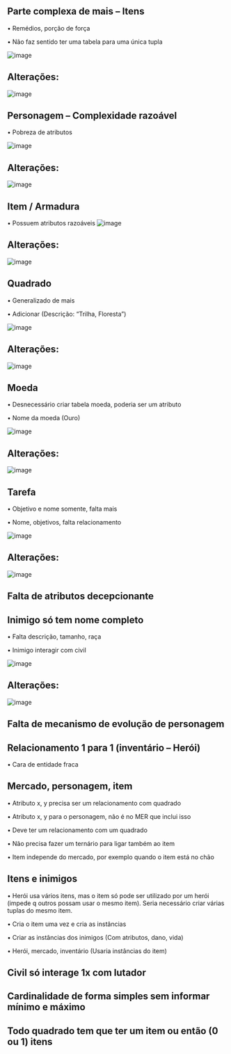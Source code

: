 ## Parte complexa de mais – Itens
•	Remédios, porção de força

•	Não faz sentido ter uma tabela para uma única tupla

![image](https://user-images.githubusercontent.com/51385738/158236409-19a875a1-358f-40ba-ab45-49264a2d7d41.png)
## Alterações:
![image](https://user-images.githubusercontent.com/51385738/158236570-4fd0663a-74f2-4366-b9c5-9ac5d9c66d4c.png)


## Personagem – Complexidade razoável
•	Pobreza de atributos

![image](https://user-images.githubusercontent.com/51385738/158236631-b301d257-c304-42c6-a443-234efdaef210.png)
## Alterações:
![image](https://user-images.githubusercontent.com/51385738/158236675-e439a110-ec5d-4592-a2f4-a3a6350f309d.png)

## Item / Armadura
•	Possuem atributos razoáveis
![image](https://user-images.githubusercontent.com/51385738/158236733-adafa229-87e1-44d5-bde7-1eeb6c9265c2.png)
## Alterações:
![image](https://user-images.githubusercontent.com/51385738/158236770-a4016a69-4c3f-4f74-a451-e5ac06f99c9f.png)


## Quadrado
•	Generalizado de mais

•	Adicionar (Descrição: “Trilha, Floresta”)

![image](https://user-images.githubusercontent.com/51385738/158236809-359e3b42-40d3-4b6a-b579-0252d12ced71.png)
## Alterações:
![image](https://user-images.githubusercontent.com/51385738/158236853-53791904-1ed1-41d8-a40b-cf405843aa5f.png)

## Moeda
•	Desnecessário criar tabela moeda, poderia ser um atributo

•	Nome da moeda (Ouro)

![image](https://user-images.githubusercontent.com/51385738/158236969-77a68f4a-7b06-4d5a-a9fd-f451b06db2e7.png)
## Alterações:
![image](https://user-images.githubusercontent.com/51385738/158237061-b0083633-eecd-422a-8772-496be5dac6d2.png)


## Tarefa
•	Objetivo e nome somente, falta mais

•	Nome, objetivos, falta relacionamento

![image](https://user-images.githubusercontent.com/51385738/158237304-4a1da815-ef16-4cb0-903b-c8a2c5ebcb3a.png)
## Alterações:
![image](https://user-images.githubusercontent.com/51385738/158237344-c1309fbf-3fe4-451e-b323-494dc1b80c4d.png)


## Falta de atributos decepcionante

## Inimigo só tem nome completo
•	Falta descrição, tamanho, raça

•	Inimigo interagir com civil

![image](https://user-images.githubusercontent.com/51385738/158237552-894115b0-6ccb-48e5-86c6-cc0a43b3c5fc.png)
## Alterações:
![image](https://user-images.githubusercontent.com/51385738/158237598-4a90b792-8afa-4a60-82fb-8103efec09a4.png)


## Falta de mecanismo de evolução de personagem

## Relacionamento 1 para 1 (inventário – Herói)
•	Cara de entidade fraca

## Mercado, personagem, item
•	Atributo x, y precisa ser um relacionamento com quadrado

•	Atributo x, y para o personagem, não é no MER que inclui isso

•	Deve ter um relacionamento com um quadrado

•	Não precisa fazer um ternário para ligar também ao item

•	Item independe do mercado, por exemplo quando o item está no chão

## Itens e inimigos
•	Herói usa vários itens, mas o item só pode ser utilizado por um herói (impede q outros possam usar o mesmo item). Seria necessário criar várias tuplas do mesmo item.

•	Cria o item uma vez e cria as instâncias

•	Criar as instâncias dos inimigos (Com atributos, dano, vida)

•	Herói, mercado, inventário (Usaria instâncias do item)

## Civil só interage 1x com lutador

## Cardinalidade de forma simples sem informar mínimo e máximo

## Todo quadrado tem que ter um item ou então (0 ou 1) itens







